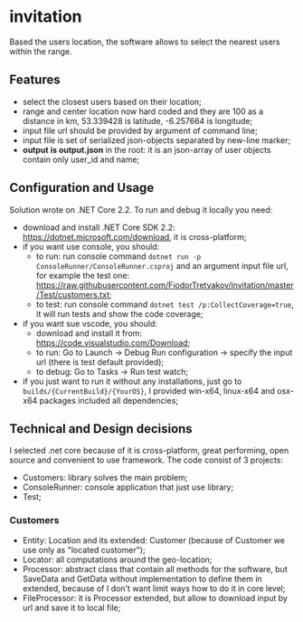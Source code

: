 # invitation

Based the users location, the software allows to select the nearest users within the range.

## Features

* select the closest users based on their location;
* range and center location now hard coded and they are 100 as a distance in km, 53.339428 is latitude, -6.257664 is longitude;
* input file url should be provided by argument of command line;
* input file is set of serialized json-objects separated by new-line marker;
* **output is output.json** in the root: it is an json-array of user objects contain only user_id and name;

## Configuration and Usage

Solution wrote on .NET Core 2.2. To run and debug it locally you need:

* download and install .NET Core SDK 2.2: <https://dotnet.microsoft.com/download>, it is cross-platform;
* if you want use console, you should:
  * to run: run console command `dotnet run -p ConsoleRunner/ConsoleRunner.csproj` and an argument input file url, for example the test one: <https://raw.githubusercontent.com/FiodorTretyakov/invitation/master/Test/customers.txt>;
  * to test: run console command `dotnet test /p:CollectCoverage=true`, it will run tests and show the code coverage;
* if you want sue vscode, you should:
  * download and install it from: <https://code.visualstudio.com/Download>;
  * to run: Go to Launch -> Debug Run configuration -> specify the input url (there is test default provided);
  * to debug: Go to Tasks -> Run test watch;
* if you just want to run it without any installations, just go to `builds/{CurrentBuild}/{YourOS}`, I provided win-x64, linux-x64 and osx-x64 packages included all dependencies;

## Technical and Design decisions

I selected .net core because of it is cross-platform, great performing, open source and convenient to use framework.
The code consist of 3 projects:

* Customers: library solves the main problem;
* ConsoleRunner: console application that just use library;
* Test;

### Customers

* Entity: Location and its extended: Customer (because of Customer we use only as "located customer");
* Locator: all computations around the geo-location;
* Processor: abstract class that contain all methods for the software, but SaveData and GetData without implementation to define them in extended, because of I don't want limit ways how to do it in core level;
* FileProcessor: it is Processor extended, but allow to download input by url and save it to local file;
